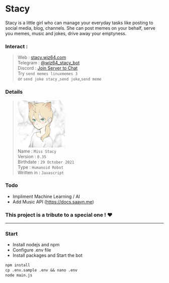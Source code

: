 # Stacy
Stacy is a little girl who can manage your everyday tasks like posting to social media, blog, channels. She can post memes on your behalf, serve you memes, music and jokes, drive away your emptyness.

### Interact :
> Web : [stacy.wiz64.com](https://stacy.wiz64.com) <br>
> Telegram : [@wiz64_stacy_bot](https://telegram.me/wiz64_stacy_bot) <br>
> Discord : [Join Server to Chat](https://discord.gg/tyG9UkZcHK)<br>
Try `send memes linuxmemes 3`<br>
or `send joke stacy` ,`send joke`,`send meme`<br>

### Details

> <img src="./body/face/0.jpg" alt="stacy profile pic" width="150"/> <br>
> Name : `Miss Stacy` <br>
> Version : `0.35` <br>
> Birthdate : `29 October 2021` <br>
> Type : `Humanoid Robot` <br>
> Written in : `Javascript` <br>

### Todo
- Impliment Machine Learning / AI
- Add Music API (https://docs.saavn.me)

### This project is a tribute to a special one ! ❤️
<hr>

### Start
- Install nodejs and npm
- Configure .env file
- Install packages and Start the bot
```
npm install
cp .env.sample .env && nano .env
node main.js
```
